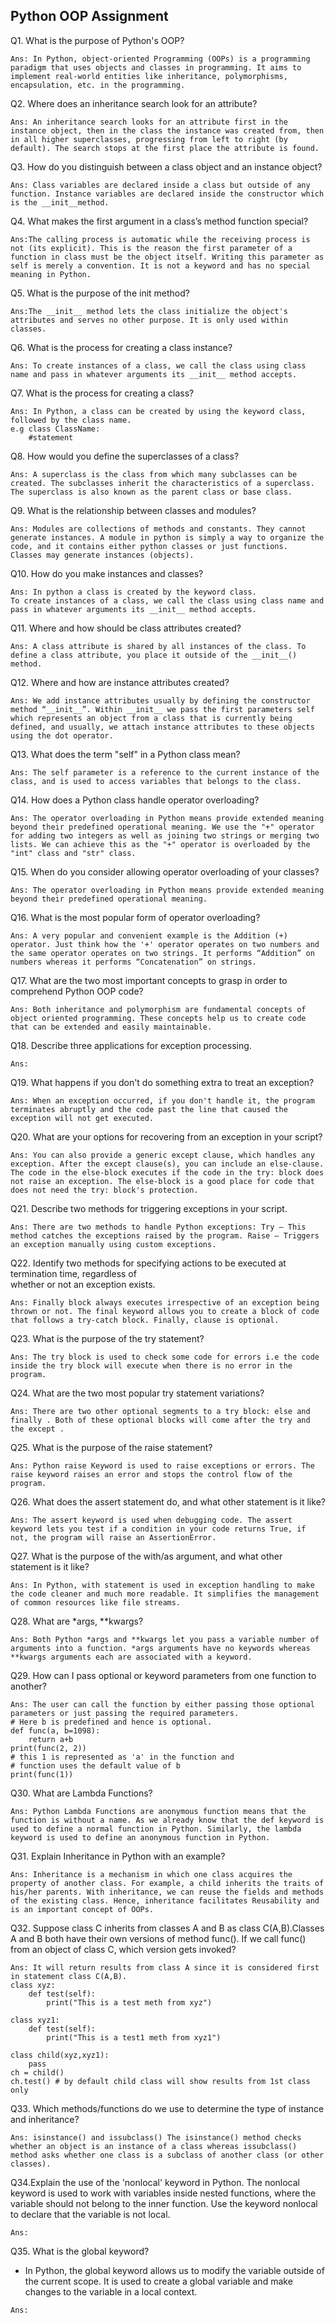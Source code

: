 ## Python OOP Assignment
Q1. What is the purpose of Python's OOP?
```
Ans: In Python, object-oriented Programming (OOPs) is a programming paradigm that uses objects and classes in programming. It aims to implement real-world entities like inheritance, polymorphisms, encapsulation, etc. in the programming.

```

Q2. Where does an inheritance search look for an attribute?
```
Ans: An inheritance search looks for an attribute first in the instance object, then in the class the instance was created from, then in all higher superclasses, progressing from left to right (by default). The search stops at the first place the attribute is found.
```

Q3. How do you distinguish between a class object and an instance object?
```
Ans: Class variables are declared inside a class but outside of any function. Instance variables are declared inside the constructor which is the __init__method.
```
Q4. What makes the first argument in a class’s method function special?
```
Ans:The calling process is automatic while the receiving process is not (its explicit). This is the reason the first parameter of a function in class must be the object itself. Writing this parameter as self is merely a convention. It is not a keyword and has no special meaning in Python.
```
Q5. What is the purpose of the init method?
```
Ans:The __init__ method lets the class initialize the object's attributes and serves no other purpose. It is only used within classes.
```
Q6. What is the process for creating a class instance?
```
Ans: To create instances of a class, we call the class using class name and pass in whatever arguments its __init__ method accepts.
```
Q7. What is the process for creating a class?
```
Ans: In Python, a class can be created by using the keyword class, followed by the class name.
e.g class ClassName:    
    #statement
```
Q8. How would you define the superclasses of a class?
```
Ans: A superclass is the class from which many subclasses can be created. The subclasses inherit the characteristics of a superclass. The superclass is also known as the parent class or base class.
```
Q9. What is the relationship between classes and modules?
```
Ans: Modules are collections of methods and constants. They cannot generate instances. A module in python is simply a way to organize the code, and it contains either python classes or just functions. 
Classes may generate instances (objects).
```
Q10. How do you make instances and classes?
```
Ans: In python a class is created by the keyword class.
To create instances of a class, we call the class using class name and pass in whatever arguments its __init__ method accepts.
```
Q11. Where and how should be class attributes created?
```
Ans: A class attribute is shared by all instances of the class. To define a class attribute, you place it outside of the __init__() method.
```
Q12. Where and how are instance attributes created?
```
Ans: We add instance attributes usually by defining the constructor method “__init__”. Within __init__ we pass the first parameters self which represents an object from a class that is currently being defined, and usually, we attach instance attributes to these objects using the dot operator.
```
Q13. What does the term "self" in a Python class mean?
```
Ans: The self parameter is a reference to the current instance of the class, and is used to access variables that belongs to the class.
```
Q14. How does a Python class handle operator overloading?
```
Ans: The operator overloading in Python means provide extended meaning beyond their predefined operational meaning. We use the "+" operator for adding two integers as well as joining two strings or merging two lists. We can achieve this as the "+" operator is overloaded by the "int" class and "str" class.
```
Q15. When do you consider allowing operator overloading of your classes?
```
Ans: The operator overloading in Python means provide extended meaning beyond their predefined operational meaning.
```
Q16. What is the most popular form of operator overloading?
```
Ans: A very popular and convenient example is the Addition (+) operator. Just think how the '+' operator operates on two numbers and the same operator operates on two strings. It performs “Addition” on numbers whereas it performs “Concatenation” on strings.
```
Q17. What are the two most important concepts to grasp in order to comprehend Python OOP code?
```
Ans: Both inheritance and polymorphism are fundamental concepts of object oriented programming. These concepts help us to create code that can be extended and easily maintainable.
```
Q18. Describe three applications for exception processing.
```
Ans:
```
Q19. What happens if you don't do something extra to treat an exception?
```
Ans: When an exception occurred, if you don't handle it, the program terminates abruptly and the code past the line that caused the exception will not get executed.
```
Q20. What are your options for recovering from an exception in your script?
```
Ans: You can also provide a generic except clause, which handles any exception. After the except clause(s), you can include an else-clause. The code in the else-block executes if the code in the try: block does not raise an exception. The else-block is a good place for code that does not need the try: block's protection.
```
Q21. Describe two methods for triggering exceptions in your script.
```
Ans: There are two methods to handle Python exceptions: Try – This method catches the exceptions raised by the program. Raise – Triggers an exception manually using custom exceptions.
```
Q22. Identify two methods for specifying actions to be executed at termination time, regardless of  
whether or not an exception exists.
```
Ans: Finally block always executes irrespective of an exception being thrown or not. The final keyword allows you to create a block of code that follows a try-catch block. Finally, clause is optional.
```
Q23. What is the purpose of the try statement?
```
Ans: The try block is used to check some code for errors i.e the code inside the try block will execute when there is no error in the program.
```
Q24. What are the two most popular try statement variations?
```
Ans: There are two other optional segments to a try block: else and finally . Both of these optional blocks will come after the try and the except .
```
Q25. What is the purpose of the raise statement?
```
Ans: Python raise Keyword is used to raise exceptions or errors. The raise keyword raises an error and stops the control flow of the program.
```
Q26. What does the assert statement do, and what other statement is it like?
```
Ans: The assert keyword is used when debugging code. The assert keyword lets you test if a condition in your code returns True, if not, the program will raise an AssertionError.
```
Q27. What is the purpose of the with/as argument, and what other statement is it like?
```
Ans: In Python, with statement is used in exception handling to make the code cleaner and much more readable. It simplifies the management of common resources like file streams.
```
Q28. What are *args, **kwargs?
```
Ans: Both Python *args and **kwargs let you pass a variable number of arguments into a function. *args arguments have no keywords whereas **kwargs arguments each are associated with a keyword.
```
Q29. How can I pass optional or keyword parameters from one function to another?
```
Ans: The user can call the function by either passing those optional parameters or just passing the required parameters.
# Here b is predefined and hence is optional.
def func(a, b=1098):
    return a+b 
print(func(2, 2)) 
# this 1 is represented as 'a' in the function and
# function uses the default value of b
print(func(1))
```
Q30. What are Lambda Functions?
```
Ans: Python Lambda Functions are anonymous function means that the function is without a name. As we already know that the def keyword is used to define a normal function in Python. Similarly, the lambda keyword is used to define an anonymous function in Python.
```
Q31. Explain Inheritance in Python with an example?
```
Ans: Inheritance is a mechanism in which one class acquires the property of another class. For example, a child inherits the traits of his/her parents. With inheritance, we can reuse the fields and methods of the existing class. Hence, inheritance facilitates Reusability and is an important concept of OOPs.
```
Q32. Suppose class C inherits from classes A and B as class C(A,B).Classes A and B both have their own versions of method func(). If we call func() from an object of 
class C, which version gets invoked?
```
Ans: It will return results from class A since it is considered first in statement class C(A,B).
class xyz:
    def test(self):
        print("This is a test meth from xyz")

class xyz1:
    def test(self):
        print("This is a test1 meth from xyz1")

class child(xyz,xyz1):  
    pass
ch = child()
ch.test() # by default child class will show results from 1st class only

```
Q33. Which methods/functions do we use to determine the type of instance and inheritance?
```
Ans: isinstance() and issubclass() The isinstance() method checks whether an object is an instance of a class whereas issubclass() method asks whether one class is a subclass of another class (or other classes).
```
Q34.Explain the use of the 'nonlocal' keyword in Python.
 The nonlocal keyword is used to work with variables inside nested functions, where the variable should not belong to the inner function. Use the keyword nonlocal to declare that the variable is not local.
```
Ans:
```

Q35. What is the global keyword?
- In Python, the global keyword allows us to modify the variable outside of the current scope. It is used to create a global variable and make changes to the variable in a local context.
```
Ans:
```